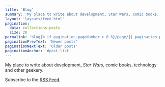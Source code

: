 ```yaml
---
title: 'Blog'
summary: 'My place to write about development, Star Wars, comic books, technology and other geekery.'
layout: 'layouts/feed.html'
pagination:
  data: collections.posts
  size: 20
permalink: 'blog{% if pagination.pageNumber > 0 %}/page/{{ pagination.pageNumber }}{% endif %}/'
paginationPrevText: 'Newer posts'
paginationNextText: 'Older posts'
paginationAnchor: '#post-list'
---
```


My place to write about development, *Star Wars*, comic books, technology and other geekery.

Subscribe to the [RSS Feed](/blog/feed.xml).
